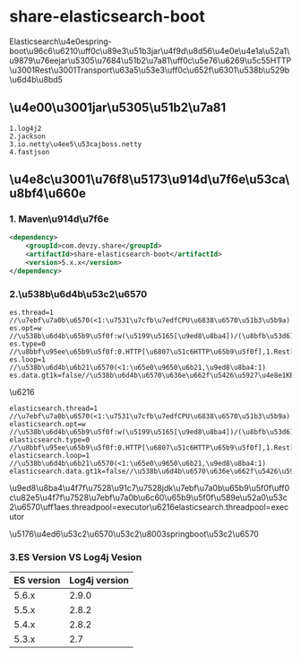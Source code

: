 # share-elasticsearch-boot
Elasticsearch\u4e0espring-boot\u96c6\u6210\uff0c\u89e3\u51b3jar\u4f9d\u8d56\u4e0e\u4e1a\u52a1\u9879\u76eejar\u5305\u7684\u51b2\u7a81\uff0c\u5e76\u6269\u5c55HTTP\u3001Rest\u3001Transport\u63a5\u53e3\uff0c\u652f\u6301\u538b\u529b\u6d4b\u8bd5
## \u4e00\u3001jar\u5305\u51b2\u7a81
```
1.log4j2
2.jackson
3.io.netty\u4ee5\u53cajboss.netty
4.fastjson
```
## \u4e8c\u3001\u76f8\u5173\u914d\u7f6e\u53ca\u8bf4\u660e
### 1. Maven\u914d\u7f6e
```xml
<dependency>
    <groupId>com.devzy.share</groupId>
    <artifactId>share-elasticsearch-boot</artifactId>
    <version>5.x.x</version>
</dependency>
```
### 2.\u538b\u6d4b\u53c2\u6570
```properties
es.thread=1	//\u7ebf\u7a0b\u6570(<1:\u7531\u7cfb\u7edfCPU\u6838\u6570\u51b3\u5b9a)
es.opt=w	//\u538b\u6d4b\u65b9\u5f0f:w(\u5199\u5165[\u9ed8\u8ba4])/(\u8bfb\u53d6)
es.type=0	//\u8bbf\u95ee\u65b9\u5f0f:0.HTTP[\u6807\u51c6HTTP\u65b9\u5f0f],1.Rest[\u5185\u7f6eHTTP\u65b9\u5f0f],2.HighRest[\u5185\u7f6eHTTP\u65b9\u5f0f],3.Transport\u65b9\u5f0f[\u5185\u7f6e\u63a5\u53e3],4.Spring\u65b9\u5f0f[\u5185\u7f6e\u63a5\u53e3]
es.loop=1	//\u538b\u6d4b\u6b21\u6570(<1:\u65e0\u9650\u6b21,\u9ed8\u8ba4:1)
es.data.gt1k=false//\u538b\u6d4b\u6570\u636e\u662f\u5426\u5927\u4e8e1KB
```
\u6216
```properties
elasticsearch.thread=1	//\u7ebf\u7a0b\u6570(<1:\u7531\u7cfb\u7edfCPU\u6838\u6570\u51b3\u5b9a)
elasticsearch.opt=w	//\u538b\u6d4b\u65b9\u5f0f:w(\u5199\u5165[\u9ed8\u8ba4])/(\u8bfb\u53d6)
elasticsearch.type=0	//\u8bbf\u95ee\u65b9\u5f0f:0.HTTP[\u6807\u51c6HTTP\u65b9\u5f0f],1.Rest[\u5185\u7f6eHTTP\u65b9\u5f0f],2.HighRest[\u5185\u7f6eHTTP\u65b9\u5f0f],3.Transport\u65b9\u5f0f[\u5185\u7f6e\u63a5\u53e3],4.Spring\u65b9\u5f0f[\u5185\u7f6e\u63a5\u53e3]
elasticsearch.loop=1	//\u538b\u6d4b\u6b21\u6570(<1:\u65e0\u9650\u6b21,\u9ed8\u8ba4:1)
elasticsearch.data.gt1k=false//\u538b\u6d4b\u6570\u636e\u662f\u5426\u5927\u4e8e1KB
```
\u9ed8\u8ba4\u4f7f\u7528\u91c7\u7528jdk\u7ebf\u7a0b\u65b9\u5f0f\uff0c\u82e5\u4f7f\u7528\u7ebf\u7a0b\u6c60\u65b9\u5f0f\u589e\u52a0\u53c2\u6570\uff1aes.threadpool=executor\u6216elasticsearch.threadpool=executor

\u5176\u4ed6\u53c2\u6570\u53c2\u8003springboot\u53c2\u6570
### 3.ES Version VS Log4j Vesion
ES version | Log4j version
-----------|-----------
5.6.x | 2.9.0
5.5.x | 2.8.2
5.4.x | 2.8.2
5.3.x | 2.7
